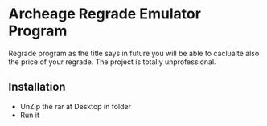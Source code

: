 # Archeage Regrade Emulator Program
Regrade program as the title says in future you will be able to caclualte also the price of your regrade.
The project is totally unprofessional.

## Installation
- UnZip the rar at Desktop in folder
- Run it